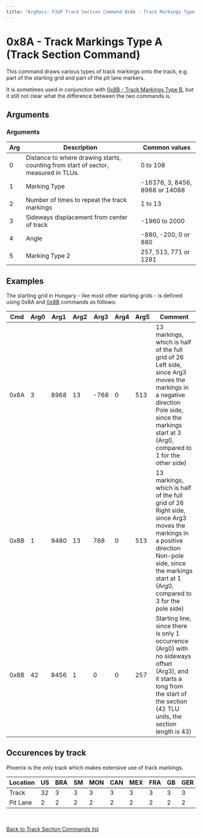 ```yaml
---
title: "ArgDocs: F1GP Track Section Command 0x8A - Track Markings Type A"
---
```


# 0x8A - Track Markings Type A (Track Section Command)

This command draws various types of track markings onto the track, e.g. part of the
starting grid and part of the pit lane markers.

It is sometimes used in conjunction
with [0x8B - Track Markings Type B](/argdocs/track-data/track-section-commands/0x8B/),
but it still not clear what the difference between the two commands is.


## Arguments

<h3>Arguments</h3>

<table class="table table-bordered table-striped table--medium">
    <thead>
        <tr>
            <th>Arg</th>
            <th>Description</th>
            <th>Common values</th>
        </tr>
    </thead>
    <tbody>
        <tr>
            <td>0</td>
            <td>
                Distance to where drawing starts, counting from start of sector,
                measured in TLUs.
            </td>
            <td>0 to 108</td>
        </tr>
        <tr>
            <td>1</td>
            <td>Marking Type</td>
            <td>-16376, 3, 8456, 8968 or 14088</td>
        </tr>
        <tr>
            <td>2</td>
            <td>Number of times to repeat the track markings</td>
            <td>1 to 13</td>
        </tr>
        <tr>
            <td>3</td>
            <td>Sideways displacement from center of track</td>
            <td>-1960 to 2000</td>
        </tr>
        <tr>
            <td>4</td>
            <td>Angle</td>
            <td>-880, -200, 0 or 880</td>
        </tr>
        <tr>
            <td>5</td>
            <td>Marking Type 2</td>
            <td>257, 513, 771 or 1281</td>
        </tr>
    </tbody>
</table>


## Examples

The starting grid in Hungary - like most other starting grids - is defined using 0x8A
and [0x8B](/argdocs/track-data/track-section-commands/0x8B/) commands as follows:


<table class="table table-bordered table-striped">
    <thead>
        <tr>
            <th>Cmd</th>
            <th class="text-right">Arg0</th>
            <th class="text-right">Arg1</th>
            <th class="text-right">Arg2</th>
            <th class="text-right">Arg3</th>
            <th class="text-right">Arg4</th>
            <th class="text-right">Arg5</th>
            <th>Comment</th>
        </tr>
    </thead>
    <tbody>
        <tr>
            <td>0x8A</td>
            <td class="text-right">3</td>
            <td class="text-right">8968</td>
            <td class="text-right">13</td>
            <td class="text-right">-768</td>
            <td class="text-right">0</td>
            <td class="text-right">513</td>
            <td>
                13 markings, which is half of the full grid of 26<br />
                Left side, since Arg3 moves the markings in a negative direction<br />
                Pole side, since the markings start at 3 (Arg0, compared to 1 for the other side)
            </td>
        </tr>
        <tr>
            <td>0x8B</td>
            <td class="text-right">1</td>
            <td class="text-right">9480</td>
            <td class="text-right">13</td>
            <td class="text-right">768</td>
            <td class="text-right">0</td>
            <td class="text-right">513</td>
            <td>
                13 markings, which is half of the full grid of 26<br />
                Right  side, since Arg3 moves the markings in a positive direction<br />
                Non-pole side, since the markings start at 1 (Arg0, compared to 3 for the pole side)
            </td>
        </tr>
        <tr>
            <td>0x8B</td>
            <td class="text-right">42</td>
            <td class="text-right">8456</td>
            <td class="text-right">1</td>
            <td class="text-right">0</td>
            <td class="text-right">0</td>
            <td class="text-right">257</td>
            <td>
                Starting line, since there is only 1 occurrence (Arg0) with no sideways offset (Arg3),
                and it starts a long from the start of the section (42 TLU units, the section length is 43)
            </td>
        </tr>
    </tbody>
</table>



## Occurences by track

Phoenix is the only track which makes extensive use of track markings.

<table class="table table-bordered table-striped">
    <thead>
        <tr>
            <th>Location</th>
            <th class="text-right">US</th>
            <th class="text-right">BRA</th>
            <th class="text-right">SM</th>
            <th class="text-right">MON</th>
            <th class="text-right">CAN</th>
            <th class="text-right">MEX</th>
            <th class="text-right">FRA</th>
            <th class="text-right">GB</th>
            <th class="text-right">GER</th>
            <th class="text-right">HUN</th>
            <th class="text-right">BEL</th>
            <th class="text-right">ITA</th>
            <th class="text-right">POR</th>
            <th class="text-right">SPA</th>
            <th class="text-right">JAP</th>
            <th class="text-right">AUS</th>
        </tr>
    </thead>
    <tbody>
        <tr>
            <td>Track</td>
            <td class="text-right">32</td>
            <td class="text-right">3</td>
            <td class="text-right">3</td>
            <td class="text-right">3</td>
            <td class="text-right">3</td>
            <td class="text-right">3</td>
            <td class="text-right">3</td>
            <td class="text-right">3</td>
            <td class="text-right">3</td>
            <td class="text-right">3</td>
            <td class="text-right">3</td>
            <td class="text-right">3</td>
            <td class="text-right">3</td>
            <td class="text-right">3</td>
            <td class="text-right">3</td>
            <td class="text-right">2</td>
        </tr>
        <tr>
            <td>Pit Lane</td>
            <td class="text-right">2</td>
            <td class="text-right">2</td>
            <td class="text-right">2</td>
            <td class="text-right">2</td>
            <td class="text-right">2</td>
            <td class="text-right">2</td>
            <td class="text-right">2</td>
            <td class="text-right">2</td>
            <td class="text-right">2</td>
            <td class="text-right">2</td>
            <td class="text-right">2</td>
            <td class="text-right">2</td>
            <td class="text-right">2</td>
            <td class="text-right">2</td>
            <td class="text-right">2</td>
            <td class="text-right">2</td>
        </tr>
    </tbody>
</table>


<br />

[Back to Track Section Commands list](/argdocs/track-data/track-section-commands/)
